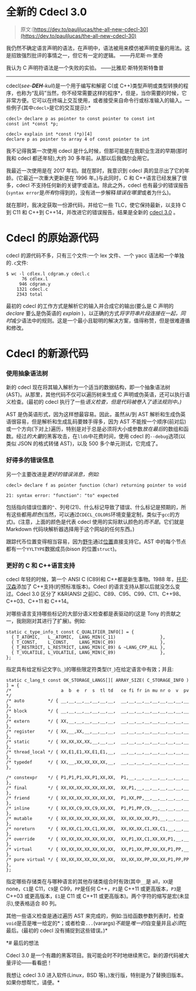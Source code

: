 # 全新的 Cdecl 3.0

> 原文:[https://dev.to/pauljlucas/the-all-new-cdecl-30](https://dev.to/pauljlucas/the-all-new-cdecl-30)

我仍然不确定语言声明的语法，在声明中，语法被用来模仿被声明变量的用法。这是招致强烈批评的事情之一，但它有一定的逻辑。
——丹尼斯·m·里奇

我认为 C 声明符语法是一个失败的实验。
——比雅尼·斯特劳斯特鲁普

* * *

cdecl(*see-**DEH**-kull*)是一个用于编写和解密 C(或 C++)类型声明或类型转换的程序，也称为“乱码”当然，你不经常需要这样的程序*，但是，当你需要的时候，它非常方便。它可以在终端上交互使用，或者接受来自命令行或标准输入的输入。一些例子(其中`cdecl>`是它的交互提示):*

```
cdecl> declare p as pointer to const pointer to const int
const int *const *p;

cdecl> explain int *const (*p)[4]
declare p as pointer to array 4 of const pointer to int 
```

我不记得我第一次使用 cdecl 是什么时候，但那可能是在我职业生涯的早期(那时我和 cdecl 都还年轻),大约 30 多年前。从那以后我偶尔会用它。

我最近一次使用是在 2017 年初。就在那时，我意识到 cdecl 真的显示出了它的年龄。(它最近一次重大更新是在 1996 年。)与此同时，C 和 C++语言已经发展了很多，cdecl 不支持任何新的关键字或语法。除此之外，cdecl 也有最少的错误报告(`syntax error`是*所有*你得到的，没有进一步解释*错误在哪里*或者为什么)。

就在那时，我决定获取一份源代码，并给它一些 TLC，使它保持最新，以支持 C 到 C11 和 C++到 C++14，并改进它的错误报告。结果是全新的 [cdecl 3.0](https://github.com/paul-j-lucas/cdecl) 。

# [](#cdecls-original-source-code)Cdecl 的原始源代码

cdecl 的源代码不多，只有三个文件:一个 lex 文件、一个 yacc 语法和一个单独的`.c`文件:

```
$ wc -l cdlex.l cdgram.y cdecl.c
      76 cdlex.l
     946 cdgram.y
    1321 cdecl.c
    2343 total 
```

最初的 cdecl 的工作方式是解析它的输入并合成它的输出(要么是 C 声明的 *declare* 要么是伪英语的 *explain* )，以正确的方式*将字符串片段连接在一起，同时*减少语法中的规则。这是一个最小且聪明的解决方案，值得称赞，但是很难遵循和修改。

# [](#cdecls-new-source-code)Cdecl 的新源代码

### [](#using-an-abstract-syntax-tree)使用抽象语法树

新的 cdecl 现在将其输入解析为一个适当的数据结构，即一个抽象语法树 (AST)。从那里，其他代码不仅可以遍历树来生成 C 声明或伪英语，还可以执行语义检查。(最初的 cdecl 执行了一些*语义检查，但是代码被卷入了语法规则中。)*

AST 是伪英语形式，因为这样想最容易。因此，虽然从/到 AST 解析和生成伪英语很容易，但是解析和生成乱码要棘手得多，因为 AST 不能按一个顺序(前对后)或一个方向(下对上)遍历，特别是对于总是必须将大小或参数*放在最后*的数组和函数。经过*的大量*的黑客攻击，在`lldb`中花费时间，使用 cdecl 的`--debug`选项(以类似 JSON 的格式转储 AST)，以及 500 多个单元测试，它完成了。

### [](#much-better-error-messages)好得多的错误信息

另一个主要改进是*更好的错误消息，例如:*

```
cdecl> declare f as pointer function (char) returning pointer to void
                            ^
21: syntax error: "function": "to" expected 
```

包括指向错误位置的`^`、列号(21)、什么标记导致了错误、什么标记是预期的，所有这些都用*颜色*(当然，可以通过`CDECL_COLORS`环境变量定制，类似于`gcc`的方式)。(注意，上面的颜色是代表 cdecl 使用的实际默认颜色的*而不是*。它们就是 Markdown 代码块解析器选择用于这个网站的任何东西。)

跟踪代币位置变得相当容易，因为[野牛](https://www.gnu.org/software/bison/)通过[位置](https://www.gnu.org/software/bison/manual/html_node/Tracking-Locations.html)直接支持它。AST 中的每个节点都有一个`YYLTYPE`数据成员(bison 的位置`struct`)。

### [](#better-c-and-c-languages-support)更好的 C 和 C++语言支持

cdecl 年轻的时候，第一个 ANSI C (C89)和 C++都是新生事物。1988 年，[托尼·汉森](https://www.linkedin.com/in/tonyhansen/)添加了 C++支持(的预标准版本)。Cdecl 的语言支持从那以后就没怎么变过。Cdecl 3.0 区分了 K&R(ANSI 之前)C、C89、C95、C99、C11、C++98、C++03、C++11 和 C++14。

对哪些语言支持哪些标记的大部分语义检查都是表驱动的(这是 Tony 的贡献之一，我刚刚对其进行了扩展)。例如:

```
static c_type_info_t const C_QUALIFIER_INFO[] = {
  { T_ATOMIC,   L__ATOMIC,  LANG_MIN(C_11)                 },
  { T_CONST,    L_CONST,    LANG_MIN(C_89)                 },
  { T_RESTRICT, L_RESTRICT, LANG_MIN(C_89) & ~LANG_CPP_ALL },
  { T_VOLATILE, L_VOLATILE, LANG_MIN(C_89)                 },
}; 
```

指定具有给定标记文字(`L_`)的哪些限定符类型(`T_`)在给定语言中有效；并且:

```
static c_lang_t const OK_STORAGE_LANGS[][ ARRAY_SIZE( C_STORAGE_INFO ) ] = {
/*                   a  b  e  r  s  tl td   ce fi fr in mu nr o  v  pv */
/* auto         */ { __,__,__,__,__,__,__,  __,__,__,__,__,__,__,__,__ },
/* block        */ { __,__,__,__,__,__,__,  __,__,__,__,__,__,__,__,__ },
/* extern       */ { XX,__,__,__,__,__,__,  __,__,__,__,__,__,__,__,__ },
/* register     */ { XX,__,XX,__,__,__,__,  __,__,__,__,__,__,__,__,__ },
/* static       */ { XX,XX,XX,XX,__,__,__,  __,__,__,__,__,__,__,__,__ },
/* thread_local */ { XX,E1,E1,XX,E1,E1,__,  __,__,__,__,__,__,__,__,__ },
/* typedef      */ { XX,__,XX,XX,XX,XX,__,  __,__,__,__,__,__,__,__,__ },

/* constexpr    */ { P1,P1,P1,XX,P1,XX,XX,  P1,__,__,__,__,__,__,__,__ },
/* final        */ { XX,XX,XX,XX,XX,XX,XX,  XX,P1,__,__,__,__,__,__,__ },
/* friend       */ { XX,XX,XX,XX,XX,XX,XX,  P1,XX,PP,__,__,__,__,__,__ },
/* inline       */ { XX,XX,C9,XX,C9,XX,XX,  P1,P1,PP,C9,__,__,__,__,__ },
/* mutable      */ { XX,XX,XX,XX,XX,XX,XX,  XX,XX,XX,XX,P3,__,__,__,__ },
/* noreturn     */ { XX,XX,C1,XX,C1,XX,XX,  XX,XX,XX,C1,XX,C1,__,__,__ },
/* override     */ { XX,XX,XX,XX,XX,XX,XX,  XX,P1,XX,C1,XX,XX,P1,__,__ },
/* virtual      */ { XX,XX,XX,XX,XX,XX,XX,  XX,P1,XX,PP,XX,XX,P1,PP,__ },
/* pure virtual */ { XX,XX,XX,XX,XX,XX,XX,  XX,XX,XX,PP,XX,XX,P1,PP,PP },
}; 
```

指定哪些存储类在与哪种语言的其他存储类组合时有效(其中`__`是 all，`XX`是 none，`C1`是 C11，`C9`是 C99，`PP`是任何 C++，`P1`是 C++11 或更高版本，`P3`是 C++03 或更高版本，`E1`是 C11 或 C++11 或更高版本)。两个字符的缩写是宏(未显示),使表格适合 80 列。

其他一些语义检查是通过遍历 AST 来完成的，例如:当给函数参数列表时，检查`void`是否是唯一给定的*；或者检查`...`(varargs)*不能*是*唯一的*自变量并且*必须*在最后。(最初的 cdecl 没有捕捉到这些错误。)*

 *# [](#final-thoughts)最后的想法

Cdecl 3.0 是一个有趣的黑客项目。我可能会时不时地继续黑它。新的源代码被大量评论——看看[吧](https://github.com/paul-j-lucas/cdecl)！

我想让 cdecl 3.0 进入软件(Linux，BSD 等)。)发行版，特别是为了替换旧版本。如果你想帮忙，请便。*